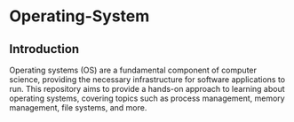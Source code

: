 # Operating-System
## Introduction

Operating systems (OS) are a fundamental component of computer science, providing the necessary infrastructure for software applications to run. This repository aims to provide a hands-on approach to learning about operating systems, covering topics such as process management, memory management, file systems, and more.

